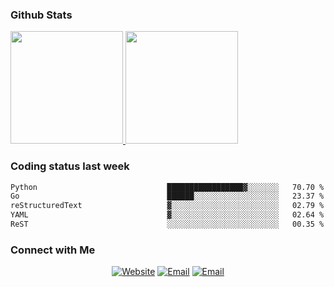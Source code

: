 
### Github Stats

<a href="https://github.com/lileixuan">
  <img height="180em" src="https://github-readme-stats.vercel.app/api?username=lileixuan&theme=buefy&show_icons=true" />
  <img height="180em" src="https://github-readme-stats.vercel.app/api/top-langs/?username=lileixuan&theme=buefy&layout=compact" />
</a>

### Coding status last week 

<!--START_SECTION:waka-->

```txt
Python                             █████████████████▓░░░░░░░   70.70 %
Go                                 ██████░░░░░░░░░░░░░░░░░░░   23.37 %
reStructuredText                   ▓░░░░░░░░░░░░░░░░░░░░░░░░   02.79 %
YAML                               ▓░░░░░░░░░░░░░░░░░░░░░░░░   02.64 %
ReST                               ░░░░░░░░░░░░░░░░░░░░░░░░░   00.35 %
```

<!--END_SECTION:waka-->

### Connect with Me 

<p align="center">
<a href="https://www.koomu.cn/"><img alt="Website" src="https://img.shields.io/badge/Website-www.koomu.cn-blue?style=flat-square&logo=google-chrome"></a>
<a href="mailto:lileixuan@gmail.com"><img alt="Email" src="https://img.shields.io/badge/Email-lileixuan@gmail.com-blue?style=flat-square&logo=gmail"></a>
<a href="https://www.koomu.cn/rss/"><img alt="Email" src="https://img.shields.io/badge/RSS-www.koomu.cn%2Frss%2F-blue?style=flat-square&logo=rss"></a>


</p>
